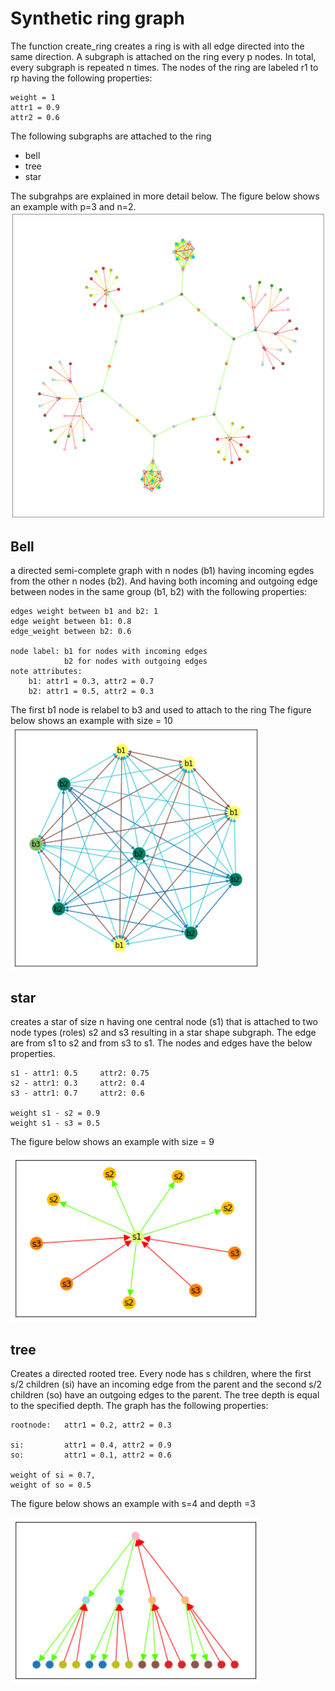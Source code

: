 # Synthetic ring graph

The function create_ring creates a ring is with all edge directed into the same direction. A subgraph is attached on the ring every p nodes. In total, every
subgraph is repeated n times. The nodes of the ring are labeled r1 to rp having the following properties:

    weight = 1
    attr1 = 0.9
    attr2 = 0.6

The following subgraphs are attached to the ring

- bell
- tree
- star

The subgrahps are explained in more detail below.
The figure below shows an example with p=3 and n=2.
<img src="https://github.com/tonyPo/graphcase_experiments/blob/main/graphcase_experiments/graphs/ring_graph/images/ring.png?raw=true" alt="Graph ring" width="600"/>

## Bell
a directed semi-complete graph with n nodes (b1) having incoming egdes from the other n nodes (b2). And having both incoming and outgoing
edge between nodes in the same group (b1, b2) with the following properties:

    edges weight between b1 and b2: 1
    edge weight between b1: 0.8
    edge_weight between b2: 0.6

    node label: b1 for nodes with incoming edges
                b2 for nodes with outgoing edges
    note attributes:
        b1: attr1 = 0.3, attr2 = 0.7
        b2: attr1 = 0.5, attr2 = 0.3

The first b1 node is relabel to b3 and used to attach to the ring
The figure below shows an example with size = 10
<img src="https://github.com/tonyPo/graphcase_experiments/blob/main/graphcase_experiments/graphs/ring_graph/images/bell.png?raw=true" alt="Graph bell" width="400"/>

## star

creates a star of size n having one central node (s1) that is attached to two node types (roles) s2 and s3 resulting in a star shape subgraph. The edge are  from s1 to s2 and from s3 to s1. The nodes and edges have the below properties. 

    s1 - attr1: 0.5     attr2: 0.75
    s2 - attr1: 0.3     attr2: 0.4
    s3 - attr1: 0.7     attr2: 0.6

    weight s1 - s2 = 0.9
    weight s1 - s3 = 0.5

The figure below shows an example with size = 9

<img src="https://github.com/tonyPo/graphcase_experiments/blob/main/graphcase_experiments/graphs/ring_graph/images/star.png?raw=true" alt="Graph star" width="400"/>


## tree
Creates a directed rooted tree. Every node has s children, where the first s/2 children (si) have an incoming edge from the parent and the second s/2 children (so) have an outgoing edges to the parent. The tree depth is equal to the specified depth. 
The graph has the following properties:

    rootnode:   attr1 = 0.2, attr2 = 0.3

    si:         attr1 = 0.4, attr2 = 0.9
    so:         attr1 = 0.1, attr2 = 0.6

    weight of si = 0.7,
    weight of so = 0.5

The figure below shows an example with s=4 and depth =3

<img src="https://github.com/tonyPo/graphcase_experiments/blob/main/graphcase_experiments/graphs/ring_graph/images/tree.png?raw=true" alt="Graph tree" width="400"/>




